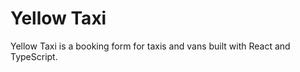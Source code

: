 # Yellow Taxi

Yellow Taxi is a booking form for taxis and vans built with React and TypeScript.






